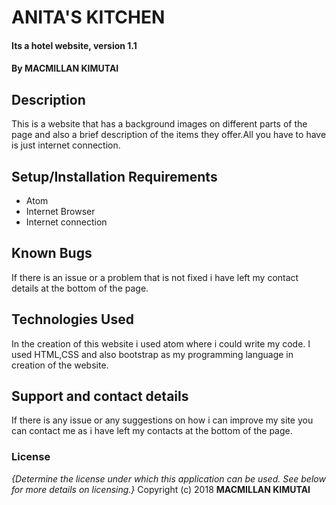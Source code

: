 # ANITA'S KITCHEN
#### Its a hotel website, version 1.1
#### By **MACMILLAN KIMUTAI**
## Description
This is a website that has a background images on different parts of the page and also a brief description of the items they offer.All you have to have is just internet connection.
## Setup/Installation Requirements
* Atom
* Internet Browser
* Internet connection
## Known Bugs
If there is an issue or a problem that is not fixed i have left my contact details at the bottom of the page.
## Technologies Used
In the creation of this website i used atom where i could write my code. I used HTML,CSS and also bootstrap as my programming language in creation of the website.
## Support and contact details
If there is any issue or any suggestions on how i can improve my site you can contact me as i have left my contacts at the bottom of the page.
### License
*{Determine the license under which this application can be used.  See below for more details on licensing.}*
Copyright (c) 2018  **MACMILLAN KIMUTAI**
